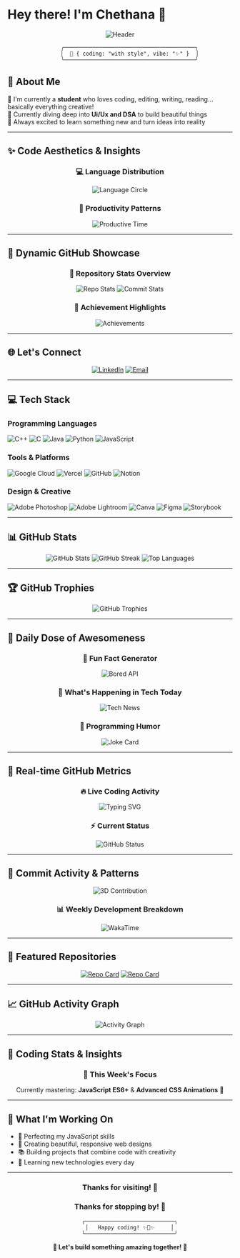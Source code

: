 # Hey there! I'm Chethana 🎀

<div align="center">
  
![Header](https://capsule-render.vercel.app/api?type=waving&color=gradient&customColorList=12,15,20&height=150&section=header&text=◦%20Welcome%20to%20my%20digital%20universe%20◦&fontSize=28&fontColor=FF91A4&animation=fadeIn&fontAlignY=35&desc=where%20code%20meets%20creativity&descAlign=50&descAlignY=60&descSize=16)

```
      ╭─────────────────────────────────────────╮
      │  🌸 { coding: "with style", vibe: "✨" }  │
      ╰─────────────────────────────────────────╯
```

</div>

## 💫 About Me

🔭 I'm currently a **student** who loves coding, editing, writing, reading... basically everything creative!<br>
🌱 Currently diving deep into **Ui/Ux and DSA** to build beautiful things<br>
💖 Always excited to learn something new and turn ideas into reality<br>

---

## ✨ Code Aesthetics & Insights

<div align="center">

### 💻 **Language Distribution**
![Language Circle](https://github-readme-stats.vercel.app/api/top-langs/?username=chetx27&layout=donut&theme=material-palenight&hide_border=true&bg_color=0D1117&title_color=FF91A4&text_color=ffffff)

### 🌸 **Productivity Patterns**
![Productive Time](https://github-profile-summary-cards.vercel.app/api/cards/productive-time?username=chetx27&theme=material_palenight&utcOffset=5.5)

</div>

---

## 💫 Dynamic GitHub Showcase

<div align="center">

### 🎨 **Repository Stats Overview**
![Repo Stats](https://github-profile-summary-cards.vercel.app/api/cards/repos-per-language?username=chetx27&theme=material_palenight)
![Commit Stats](https://github-profile-summary-cards.vercel.app/api/cards/most-commit-language?username=chetx27&theme=material_palenight)

### 🌟 **Achievement Highlights**
![Achievements](https://github-readme-stats.vercel.app/api?username=chetx27&show_icons=true&include_all_commits=true&count_private=true&theme=material-palenight&hide_border=true&bg_color=0D1117&title_color=FF91A4&text_color=ffffff&icon_color=FF69B4&hide=issues&custom_title=Achievement%20Unlocked!)

</div>

---

## 🌐 Let's Connect

<div align="center">

[![LinkedIn](https://img.shields.io/badge/LinkedIn-%230077B5.svg?style=for-the-badge&logo=linkedin&logoColor=white)](https://linkedin.com/in/chetx27) 
[![Email](https://img.shields.io/badge/Email-D14836?style=for-the-badge&logo=gmail&logoColor=white)](mailto:chethana.workspace@gmail.com)

</div>

---

## 💻 Tech Stack

### Programming Languages
![C++](https://img.shields.io/badge/c++-%2300599C.svg?style=for-the-badge&logo=c%2B%2B&logoColor=white)
![C](https://img.shields.io/badge/c-%2300599C.svg?style=for-the-badge&logo=c&logoColor=white)
![Java](https://img.shields.io/badge/java-%23ED8B00.svg?style=for-the-badge&logo=openjdk&logoColor=white)
![Python](https://img.shields.io/badge/python-3670A0?style=for-the-badge&logo=python&logoColor=ffdd54)
![JavaScript](https://img.shields.io/badge/javascript-%23323330.svg?style=for-the-badge&logo=javascript&logoColor=%23F7DF1E)

### Tools & Platforms
![Google Cloud](https://img.shields.io/badge/GoogleCloud-%234285F4.svg?style=for-the-badge&logo=google-cloud&logoColor=white)
![Vercel](https://img.shields.io/badge/vercel-%23000000.svg?style=for-the-badge&logo=vercel&logoColor=white)
![GitHub](https://img.shields.io/badge/github-%23121011.svg?style=for-the-badge&logo=github&logoColor=white)
![Notion](https://img.shields.io/badge/Notion-%23000000.svg?style=for-the-badge&logo=notion&logoColor=white)

### Design & Creative
![Adobe Photoshop](https://img.shields.io/badge/adobe%20photoshop-%2331A8FF.svg?style=for-the-badge&logo=adobe%20photoshop&logoColor=white)
![Adobe Lightroom](https://img.shields.io/badge/Adobe%20Lightroom-31A8FF.svg?style=for-the-badge&logo=Adobe%20Lightroom&logoColor=white)
![Canva](https://img.shields.io/badge/Canva-%2300C4CC.svg?style=for-the-badge&logo=Canva&logoColor=white)
![Figma](https://img.shields.io/badge/figma-%23F24E1E.svg?style=for-the-badge&logo=figma&logoColor=white)
![Storybook](https://img.shields.io/badge/-Storybook-FF4785?style=for-the-badge&logo=storybook&logoColor=white)

---

## 📊 GitHub Stats

<div align="center">

<img src="https://github-readme-stats.vercel.app/api?username=chetx27&theme=material-palenight&hide_border=true&include_all_commits=true&count_private=true&bg_color=0D1117&title_color=FF91A4&text_color=ffffff&icon_color=FF91A4" alt="GitHub Stats" />

<img src="https://github-readme-streak-stats.herokuapp.com/?user=chetx27&theme=material-palenight&hide_border=true&background=0D1117&ring=FF91A4&fire=FF91A4&currStreakLabel=FF91A4" alt="GitHub Streak" />

<img src="https://github-readme-stats.vercel.app/api/top-langs/?username=chetx27&theme=material-palenight&hide_border=true&include_all_commits=true&count_private=true&layout=compact&bg_color=0D1117&title_color=FF91A4&text_color=ffffff" alt="Top Languages" />

</div>

---

## 🏆 GitHub Trophies

<div align="center">

![GitHub Trophies](https://github-profile-trophy.vercel.app/?username=chetx27&theme=onedark&no-frame=true&no-bg=true&margin-w=4&row=2&column=4)

</div>

---

## 💭 Daily Dose of Awesomeness

<div align="center">

### 🎲 **Fun Fact Generator**
![Bored API](https://readme-jokes.vercel.app/api?hideBorder&theme=material-palenight&bgColor=0D1117&textColor=ffffff&codeColor=FF91A4)

### 📰 **What's Happening in Tech Today**
![Tech News](https://techcrunch-readme-api.vercel.app/api/latest?theme=dark&count=1&bg_color=0D1117&title_color=FF91A4&text_color=ffffff)

### 🎯 **Programming Humor**
![Joke Card](https://readme-jokes.vercel.app/api?theme=material-palenight&hideBorder&bgColor=0D1117&textColor=ffffff&codeColor=FF91A4)

</div>

---

## 🎯 Real-time GitHub Metrics

<div align="center">

### 🔥 **Live Coding Activity**
![Typing SVG](https://readme-typing-svg.herokuapp.com?font=Fira+Code&size=18&duration=3000&pause=1000&color=FF91A4&background=0D111700&center=true&vCenter=true&width=600&lines=Building+beautiful+websites+with+JavaScript;Creating+responsive+designs+with+CSS;Learning+new+technologies+every+day;Turning+coffee+into+code+%E2%98%95%EF%B8%8F)

### ⚡ **Current Status**
![GitHub Status](https://github-readme-stats.vercel.app/api?username=chetx27&show_icons=true&count_private=true&theme=material-palenight&hide_border=true&bg_color=0D1117&title_color=FF91A4&text_color=ffffff&icon_color=FF69B4&custom_title=Chethana's%20GitHub%20Journey)

</div>

---

## 💖 Commit Activity & Patterns

<div align="center">

![3D Contribution](https://github-readme-activity-graph.vercel.app/graph?username=chetx27&bg_color=0d1117&color=ff91a4&line=ff69b4&point=ffffff&area=true&hide_border=true&custom_title=My%20Coding%20Journey%20Visualized)

### 📊 **Weekly Development Breakdown**
![WakaTime](https://github-readme-stats.vercel.app/api/wakatime?username=chetx27&theme=material-palenight&hide_border=true&bg_color=0D1117&title_color=FF91A4&text_color=ffffff&layout=compact)

</div>

---

## 🌟 Featured Repositories

<div align="center">

[![Repo Card](https://github-readme-stats.vercel.app/api/pin/?username=chetx27&repo=event-planner&theme=material-palenight&hide_border=true&bg_color=0D1117&title_color=FF91A4&text_color=ffffff&icon_color=FF91A4)](https://github.com/chetx27/event-planner)
[![Repo Card](https://github-readme-stats.vercel.app/api/pin/?username=chetx27&repo=portfolio&theme=material-palenight&hide_border=true&bg_color=0D1117&title_color=FF91A4&text_color=ffffff&icon_color=FF91A4)](https://github.com/chetx27/portfolio)

</div>

---

## 📈 GitHub Activity Graph

<div align="center">

![Activity Graph](https://github-readme-activity-graph.vercel.app/graph?username=chetx27&theme=material-palenight&bg_color=0d1117&color=ff91a4&line=ff69b4&point=ffffff&area=true&hide_border=true)

</div>

---

## 🎯 Coding Stats & Insights

<div align="center">

### 📅 **This Week's Focus**
Currently mastering: **JavaScript ES6+** & **Advanced CSS Animations** 🚀

</div>

---

## 🌸 What I'm Working On

- 🎯 Perfecting my JavaScript skills
- 🎨 Creating beautiful, responsive web designs
- 📚 Building projects that combine code with creativity
- 🌟 Learning new technologies every day

---

<div align="center">

### Thanks for visiting! 💖

<div align="center">

### Thanks for stopping by! 💖

```
      ╭────────────────────────────╮
      │   Happy coding! ✨🎀✨     │
      ╰────────────────────────────╯
```

**💫 Let's build something amazing together! 💫**

</div>
